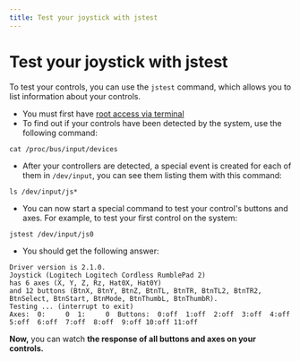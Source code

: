 ```yaml
---
title: Test your joystick with jstest
---
```


# Test your joystick with jstest

To test your controls, you can use the `jstest` command, which allows you to list information about your controls.

* You must first have [root access via terminal](/tutorials/system/access/root-access-via-terminal) 
* To find out if your controls have been detected by the system, use the following command:

```
cat /proc/bus/input/devices
```

* After your controllers are detected, a special event is created for each of them in `/dev/input`, you can see them listing them with this command:

```
ls /dev/input/js*
```

* You can now start a special command to test your control's buttons and axes. For example, to test your first control on the system:

```
jstest /dev/input/js0
```

* You should get the following answer:

```
Driver version is 2.1.0.
Joystick (Logitech Logitech Cordless RumblePad 2)
has 6 axes (X, Y, Z, Rz, Hat0X, Hat0Y)
and 12 buttons (BtnX, BtnY, BtnZ, BtnTL, BtnTR, BtnTL2, BtnTR2, BtnSelect, BtnStart, BtnMode, BtnThumbL, BtnThumbR).
Testing ... (interrupt to exit)
Axes:  0:     0  1:     0  Buttons:  0:off  1:off  2:off  3:off  4:off  5:off  6:off  7:off  8:off  9:off 10:off 11:off
```

**Now,** you can watch **the response of all buttons and axes on your controls.**

